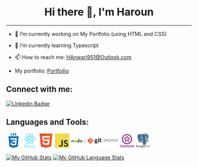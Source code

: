 # <div align="center"> Hi there 👋, I'm Haroun </div>

---

* 🔭 I’m currently working on My Portfolio (using HTML and CSS) 

* 🌱 I’m currently learning Typescript

* 📫 How to reach me: HAnwari951@Outlook.com

* My portfolio: <a href="https://haroogle.github.io/portfolio/" target="_blank">Portfoilio</a>

## Connect with me: 
[![LInkedin Badge](https://external-content.duckduckgo.com/iu/?u=http%3A%2F%2Fdartagnanguedes.com.br%2Fimg%2Fif_linkedin.png&f=1&nofb=1&ipt=07b430621b07c060ed43957f82ff795d898c38940fb38994dc051d42306fa3e5&ipo=images)](https://www.linkedin.com/in/harounanwari)

## Languages and Tools: 
[<img src="https://github.com/devicons/devicon/blob/master/icons/css3/css3-plain-wordmark.svg"  title="CSS3" alt="CSS" width="40" height="40"/>](https://www.w3schools.com/Css/)
[<img src="https://github.com/devicons/devicon/blob/master/icons/react/react-original-wordmark.svg" title="React" alt="React" width="40" height="40"/>](https://react.dev/)
[<img src="https://github.com/devicons/devicon/blob/master/icons/html5/html5-original.svg" title="HTML5" alt="HTML" width="40" height="40"/>](https://html.spec.whatwg.org/multipage/)
[<img src="https://github.com/devicons/devicon/blob/master/icons/javascript/javascript-original.svg" title="JavaScript" alt="JavaScript" width="40" height="40"/>](https://developer.mozilla.org/en-US/docs/Web/javascript)
[<img src="https://github.com/devicons/devicon/blob/master/icons/nodejs/nodejs-original-wordmark.svg" title="NodeJS" alt="NodeJS" width="40" height="40"/>](https://nodejs.org/en)
[<img src="https://github.com/devicons/devicon/blob/master/icons/git/git-original-wordmark.svg" title="Git" alt="Git" width="40" height="40"/>](https://git-scm.com/doc)
[<img src="https://github.com/devicons/devicon/blob/master/icons/express/express-original-wordmark.svg" title="Express" alt="Express" width="40" height="40"/>](https://expressjs.com/)
[<img src="https://github.com/devicons/devicon/blob/master/icons/jasmine/jasmine-plain-wordmark.svg" title="Jasmine" alt="Jasmine" width="40" height="40"/>](https://jasmine.github.io/)
[<img src="https://github.com/devicons/devicon/blob/master/icons/postgresql/postgresql-original-wordmark.svg" title="postgreSQL" alt="postgresSQL" width="40" height="40"/>](https://www.postgresql.org/)

[![My GitHub Stats](https://github-readme-stats.vercel.app/api/?username=Haroogle&count_private=true&theme=tokyonight&showicons=true)]()
[![My GitHub Language Stats](https://github-readme-stats.vercel.app/api/top-langs/?username=Haroogle&langs_count=5&theme=tokyonight)]()
<!--
**Haroogle/Haroogle** is a ✨ _special_ ✨ repository because its `README.md` (this file) appears on your GitHub profile.

Here are some ideas to get you started:

- 🔭 I’m currently working on ...
- 🌱 I’m currently learning ...
- 👯 I’m looking to collaborate on ...
- 🤔 I’m looking for help with ...
- 💬 Ask me about ...
- 📫 How to reach me: ...
- 😄 Pronouns: ...
- ⚡ Fun fact: ...
-->
